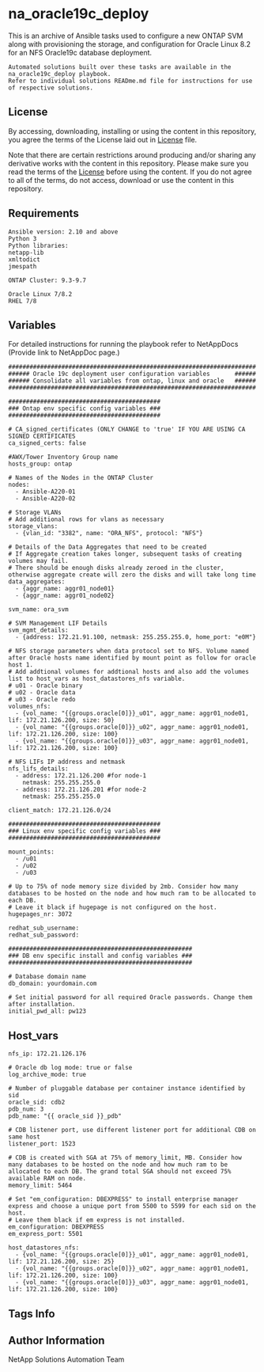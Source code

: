 na_oracle19c_deploy
=========

This is an archive of Ansible tasks used to configure a new ONTAP SVM along with provisioning the storage, and configuration for Oracle Linux 8.2 for an NFS Oracle19c database deployment.

    Automated solutions built over these tasks are available in the na_oracle19c_deploy playbook.
    Refer to individual solutions READme.md file for instructions for use of respective solutions.

License
-------

By accessing, downloading, installing or using the content in this repository, you agree the terms of the License laid out in [License](license.txt) file.

Note that there are certain restrictions around producing and/or sharing any derivative works with the content in this repository. Please make sure you read the terms of the [License](license.txt) before using the content. If you do not agree to all of the terms, do not access, download or use the content in this repository.

Requirements
------------

    Ansible version: 2.10 and above
    Python 3
    Python libraries:
    netapp-lib
    xmltodict
    jmespath

    ONTAP Cluster: 9.3-9.7

    Oracle Linux 7/8.2
    RHEL 7/8

Variables
---------

For detailed instructions for running the playbook refer to NetAppDocs (Provide link to NetAppDoc page.)

    ######################################################################
    ###### Oracle 19c deployment user configuration variables       ######
    ###### Consolidate all variables from ontap, linux and oracle   ######
    ######################################################################

    ###########################################
    ### Ontap env specific config variables ###
    ###########################################

    # CA_signed_certificates (ONLY CHANGE to 'true' IF YOU ARE USING CA SIGNED CERTIFICATES
    ca_signed_certs: false

    #AWX/Tower Inventory Group name
    hosts_group: ontap

    # Names of the Nodes in the ONTAP Cluster
    nodes:
      - Ansible-A220-01
      - Ansible-A220-02

    # Storage VLANs
    # Add additional rows for vlans as necessary
    storage_vlans:
      - {vlan_id: "3382", name: "ORA_NFS", protocol: "NFS"}

    # Details of the Data Aggregates that need to be created
    # If Aggregate creation takes longer, subsequent tasks of creating volumes may fail.
    # There should be enough disks already zeroed in the cluster, otherwise aggregate create will zero the disks and will take long time
    data_aggregates:
      - {aggr_name: aggr01_node01}
      - {aggr_name: aggr01_node02}

    svm_name: ora_svm

    # SVM Management LIF Details
    svm_mgmt_details:
      - {address: 172.21.91.100, netmask: 255.255.255.0, home_port: "e0M"}

    # NFS storage parameters when data protocol set to NFS. Volume named after Oracle hosts name identified by mount point as follow for oracle host 1.
    # Add addtional volumes for addtional hosts and also add the volumes list to host_vars as host_datastores_nfs variable.
    # u01 - Oracle binary
    # u02 - Oracle data
    # u03 - Oracle redo
    volumes_nfs:
      - {vol_name: "{{groups.oracle[0]}}_u01", aggr_name: aggr01_node01, lif: 172.21.126.200, size: 50}
      - {vol_name: "{{groups.oracle[0]}}_u02", aggr_name: aggr01_node01, lif: 172.21.126.200, size: 100}
      - {vol_name: "{{groups.oracle[0]}}_u03", aggr_name: aggr01_node01, lif: 172.21.126.200, size: 100}

    # NFS LIFs IP address and netmask
    nfs_lifs_details:
      - address: 172.21.126.200 #for node-1
        netmask: 255.255.255.0
      - address: 172.21.126.201 #for node-2
        netmask: 255.255.255.0

    client_match: 172.21.126.0/24

    ###########################################
    ### Linux env specific config variables ###
    ###########################################

    mount_points:
      - /u01
      - /u02
      - /u03

    # Up to 75% of node memory size divided by 2mb. Consider how many databases to be hosted on the node and how much ram to be allocated to each DB. 
    # Leave it black if hugepage is not configured on the host.
    hugepages_nr: 3072

    redhat_sub_username: 
    redhat_sub_password:

    ####################################################
    ### DB env specific install and config variables ###
    ####################################################

    # Database domain name
    db_domain: yourdomain.com

    # Set initial password for all required Oracle passwords. Change them after installation.
    initial_pwd_all: pw123

Host_vars
---------
    nfs_ip: 172.21.126.176

    # Oracle db log mode: true or false
    log_archive_mode: true

    # Number of pluggable database per container instance identified by sid
    oracle_sid: cdb2
    pdb_num: 3
    pdb_name: "{{ oracle_sid }}_pdb"

    # CDB listener port, use different listener port for additional CDB on same host
    listener_port: 1523

    # CDB is created with SGA at 75% of memory_limit, MB. Consider how many databases to be hosted on the node and how much ram to be allocated to each DB. The grand total SGA should not exceed 75% available RAM on node.
    memory_limit: 5464

    # Set "em_configuration: DBEXPRESS" to install enterprise manager express and choose a unique port from 5500 to 5599 for each sid on the host.
    # Leave them black if em express is not installed.
    em_configuration: DBEXPRESS
    em_express_port: 5501

    host_datastores_nfs:
      - {vol_name: "{{groups.oracle[0]}}_u01", aggr_name: aggr01_node01, lif: 172.21.126.200, size: 25}
      - {vol_name: "{{groups.oracle[0]}}_u02", aggr_name: aggr01_node01, lif: 172.21.126.200, size: 100}
      - {vol_name: "{{groups.oracle[0]}}_u03", aggr_name: aggr01_node01, lif: 172.21.126.200, size: 100}

Tags Info
---------


Author Information
------------------

NetApp Solutions Automation Team
